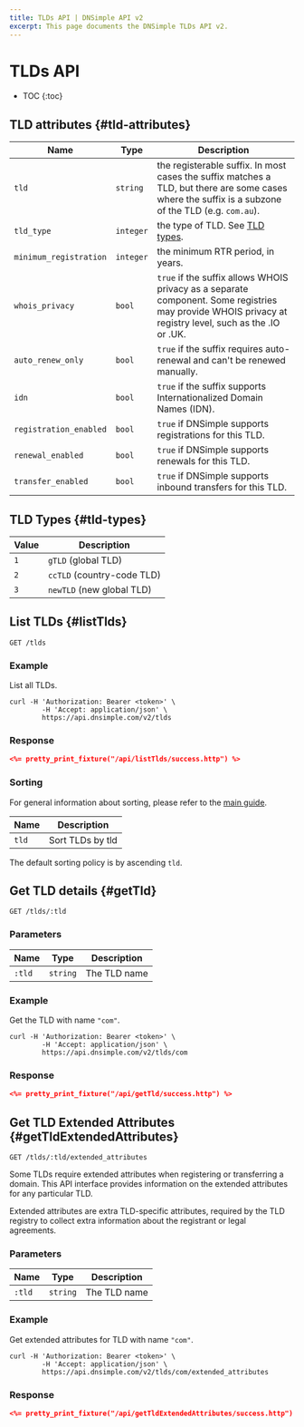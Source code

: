 ```yaml
---
title: TLDs API | DNSimple API v2
excerpt: This page documents the DNSimple TLDs API v2.
---
```


# TLDs API

* TOC
{:toc}


## TLD attributes {#tld-attributes}

Name | Type | Description
-----|------|------------
`tld`                   | `string`  | the registerable suffix. In most cases the suffix matches a TLD, but there are some cases where the suffix is a subzone of the TLD (e.g. `com.au`).
`tld_type`              | `integer` | the type of TLD. See [TLD types](#tld-types).
`minimum_registration`  | `integer` | the minimum RTR period, in years.
`whois_privacy`         | `bool`    | `true` if the suffix allows WHOIS privacy as a separate component. Some registries may provide WHOIS privacy at registry level, such as the .IO or .UK.
`auto_renew_only`       | `bool`    | `true` if the suffix requires auto-renewal and can't be renewed manually.
`idn`                   | `bool`    | `true` if the suffix supports Internationalized Domain Names (IDN).
`registration_enabled`  | `bool`    | `true` if DNSimple supports registrations for this TLD.
`renewal_enabled`       | `bool`    | `true` if DNSimple supports renewals for this TLD.
`transfer_enabled`      | `bool`    | `true` if DNSimple supports inbound transfers for this TLD.

## TLD Types {#tld-types}

Value | Description
------|------------
`1`   | `gTLD` (global TLD)
`2`   | `ccTLD` (country-code TLD)
`3`   | `newTLD` (new global TLD)


## List TLDs {#listTlds}

~~~
GET /tlds
~~~

### Example

List all TLDs.

~~~shell
curl -H 'Authorization: Bearer <token>' \
        -H 'Accept: application/json' \
        https://api.dnsimple.com/v2/tlds
~~~

### Response

~~~json
<%= pretty_print_fixture("/api/listTlds/success.http") %>
~~~

### Sorting

For general information about sorting, please refer to the [main guide](/v2/#sorting).

Name | Description
-----|------------
`tld` | Sort TLDs by tld

The default sorting policy is by ascending `tld`.


## Get TLD details {#getTld}

~~~
GET /tlds/:tld
~~~

### Parameters

Name | Type | Description
-----|------|------------
`:tld` | `string` | The TLD name

### Example

Get the TLD with name `"com"`.

~~~shell
curl -H 'Authorization: Bearer <token>' \
        -H 'Accept: application/json' \
        https://api.dnsimple.com/v2/tlds/com
~~~

### Response

~~~json
<%= pretty_print_fixture("/api/getTld/success.http") %>
~~~


## Get TLD Extended Attributes {#getTldExtendedAttributes}

~~~
GET /tlds/:tld/extended_attributes
~~~

Some TLDs require extended attributes when registering or transferring a domain.
This API interface provides information on the extended attributes for any particular TLD.

Extended attributes are extra TLD-specific attributes, required by the TLD registry to collect extra information about the registrant or legal agreements.

### Parameters

Name | Type | Description
-----|------|------------
`:tld` | `string` | The TLD name

### Example

Get extended attributes for TLD with name `"com"`.

~~~shell
curl -H 'Authorization: Bearer <token>' \
        -H 'Accept: application/json' \
        https://api.dnsimple.com/v2/tlds/com/extended_attributes
~~~

### Response

~~~json
<%= pretty_print_fixture("/api/getTldExtendedAttributes/success.http") %>
~~~
